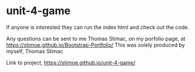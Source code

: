 # unit-4-game



If anyone is interested they can run the index html and check out the code.

Any questions can be sent to me Thomas Stimac, on my porfolio page, at https://stimoe.github.io/Bootstrap-Portfolio/ This was solely produced by myself, Thomas Stimac

Link to project, https://stimoe.github.io/unit-4-game/
